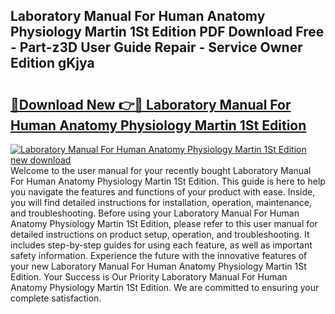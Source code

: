 ## Laboratory Manual For Human Anatomy Physiology Martin 1St Edition PDF Download Free - Part-z3D User Guide Repair - Service Owner Edition gKjya

# <h2><a href="http://bc82496.oget.top/?id=Laboratory+Manual+For+Human+Anatomy+Physiology+Martin+1St+Edition">🔗Download New 👉🔴 Laboratory Manual For Human Anatomy Physiology Martin 1St Edition</a></h2>

[![Laboratory Manual For Human Anatomy Physiology Martin 1St Edition new download](https://i.imgur.com/5g1atiW.png)](http://bc82496.oget.top/?id=Laboratory+Manual+For+Human+Anatomy+Physiology+Martin+1St+Edition)
Welcome to the user manual for your recently bought Laboratory Manual For Human Anatomy Physiology Martin 1St Edition. This guide is here to help you navigate the features and functions of your product with ease. Inside, you will find detailed instructions for installation, operation, maintenance, and troubleshooting. Before using your Laboratory Manual For Human Anatomy Physiology Martin 1St Edition, please refer to this user manual for detailed instructions on product setup, operation, and troubleshooting. It includes step-by-step guides for using each feature, as well as important safety information. Experience the future with the innovative features of your new Laboratory Manual For Human Anatomy Physiology Martin 1St Edition. Your Success is Our Priority Laboratory Manual For Human Anatomy Physiology Martin 1St Edition. We are committed to ensuring your complete satisfaction.
